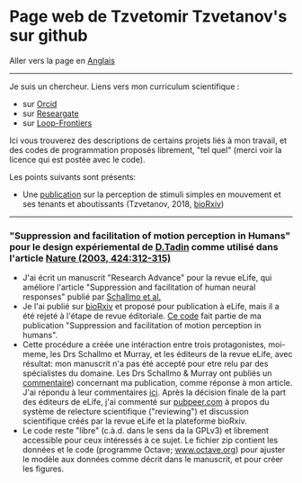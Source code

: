 # Page web de Tzvetomir Tzvetanov's sur github

Aller vers la page en [Anglais](./README.md)

 - - - 
 
Je suis un chercheur. Liens vers mon curriculum scientifique :
- sur [Orcid](https://orcid.org/0000-0002-2553-4741)
- sur [Researgate](https://www.researchgate.net/profile/Tzvetomir_Tzvetanov)
- sur [Loop-Frontiers](https://loop.frontiersin.org/people/17380/overview)

Ici vous trouverez des descriptions de certains projets liés à mon travail, et des codes de programmation
proposés librement, "tel quel" (merci voir la licence qui est postée avec le code).

Les points suivants sont présents:
- Une [publication](#tzvetanov2019schallmo2018) sur la perception de stimuli simples en mouvement et ses tenants et aboutissants (Tzvetanov, 2018, [bioRxiv](https://www.biorxiv.org/content/10.1101/465807v1))

 - - - 


### "Suppression and facilitation of motion perception in Humans" pour le design expériemental de [D.Tadin](http://www2.bcs.rochester.edu/sites/duje/) comme utilisé dans l'article [Nature (2003, 424:312-315)](https://www.nature.com/articles/nature01800) <a name="tzvetanov2019schallmo2018"></a> ###
- J'ai écrit un manuscrit "Research Advance" pour la revue eLife, qui améliore l'article "Suppression and facilitation of human neural responses" publié par [Schallmo et al.](https://elifesciences.org/articles/30334)
- Je l'ai publié sur [bioRxiv](https://www.biorxiv.org/content/10.1101/465807v1) et proposé pour publication à eLife, mais il a été rejeté à l'étape de revue éditoriale. [Ce code](https://github.com/tzvet/Data-Model-MotionSuppressionFacilitation-2018) fait partie de ma publication "Suppression and facilitation of motion perception in humans".
- Cette procédure a créée une intéraction entre trois protagonistes, moi-meme, les Drs Schallmo et Murray, et les éditeurs de la revue eLife, avec résultat: mon manuscrit n'a pas été accepté pour etre relu par des spécialistes du domaine. Les Drs Schallmo & Murray ont publiés un [commentaire](https://www.biorxiv.org/content/10.1101/495291v1)) concernant ma publication, comme réponse à mon article. J'ai répondu à leur commentaires [ici](https://arxiv.org/abs/1902.01574). Après la décision finale de la part des éditeurs de eLife, j'ai commenté sur [pubpeer.com](https://pubpeer.com/publications/54A0746E8265090D11950DD2ECEFB7) à propos du système de relecture scientifique ("reviewing") et discussion scientifique créés par la revue eLife et la plateforme bioRxiv.
- Le code reste "libre" (c.à.d. dans le sens da la GPLv3) et librement accessible pour ceux intéressés à ce sujet. Le fichier zip contient les données et le code (programme Octave; www.octave.org) pour ajuster le modèle aux données comme décrit dans le manuscrit, et pour créer les figures.
